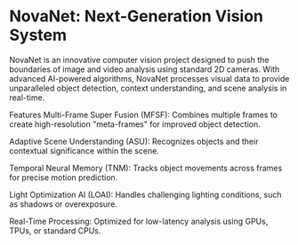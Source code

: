 

# NovaNet: Next-Generation Vision System
NovaNet is an innovative computer vision project designed to push the boundaries of image and video analysis using standard 2D cameras. With advanced AI-powered algorithms, NovaNet processes visual data to provide unparalleled object detection, context understanding, and scene analysis in real-time.

Features
Multi-Frame Super Fusion (MFSF): Combines multiple frames to create high-resolution "meta-frames" for improved object detection.

Adaptive Scene Understanding (ASU): Recognizes objects and their contextual significance within the scene.

Temporal Neural Memory (TNM): Tracks object movements across frames for precise motion prediction.

Light Optimization AI (LOAI): Handles challenging lighting conditions, such as shadows or overexposure.

Real-Time Processing: Optimized for low-latency analysis using GPUs, TPUs, or standard CPUs.
